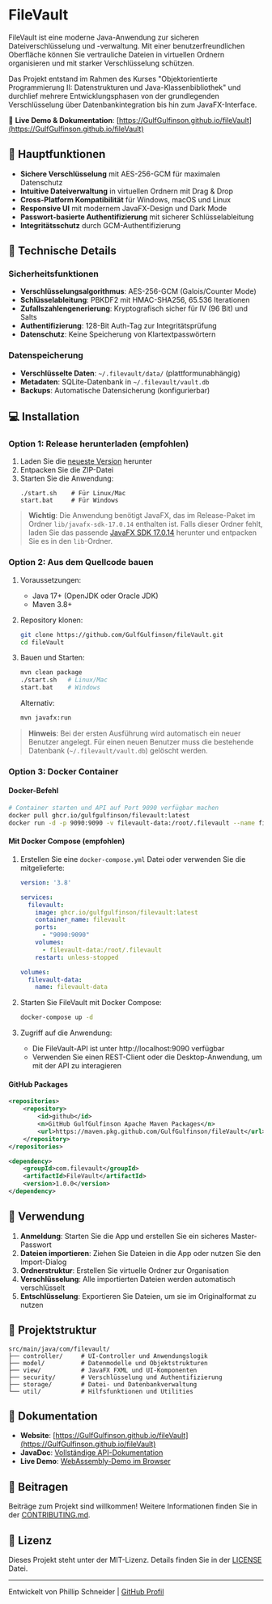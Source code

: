 # FileVault

FileVault ist eine moderne Java-Anwendung zur sicheren Dateiverschlüsselung und -verwaltung. Mit einer benutzerfreundlichen Oberfläche können Sie vertrauliche Dateien in virtuellen Ordnern organisieren und mit starker Verschlüsselung schützen.

Das Projekt entstand im Rahmen des Kurses "Objektorientierte Programmierung II: Datenstrukturen und Java-Klassenbibliothek" und durchlief mehrere Entwicklungsphasen von der grundlegenden Verschlüsselung über Datenbankintegration bis hin zum JavaFX-Interface.

🔗 **Live Demo & Dokumentation**: [https://GulfGulfinson.github.io/fileVault](https://GulfGulfinson.github.io/fileVault)

## 🔐 Hauptfunktionen

- **Sichere Verschlüsselung** mit AES-256-GCM für maximalen Datenschutz
- **Intuitive Dateiverwaltung** in virtuellen Ordnern mit Drag & Drop
- **Cross-Platform Kompatibilität** für Windows, macOS und Linux
- **Responsive UI** mit modernem JavaFX-Design und Dark Mode
- **Passwort-basierte Authentifizierung** mit sicherer Schlüsselableitung
- **Integritätsschutz** durch GCM-Authentifizierung

## 🔧 Technische Details

### Sicherheitsfunktionen
- **Verschlüsselungsalgorithmus**: AES-256-GCM (Galois/Counter Mode)
- **Schlüsselableitung**: PBKDF2 mit HMAC-SHA256, 65.536 Iterationen
- **Zufallszahlengenerierung**: Kryptografisch sicher für IV (96 Bit) und Salts
- **Authentifizierung**: 128-Bit Auth-Tag zur Integritätsprüfung
- **Datenschutz**: Keine Speicherung von Klartextpasswörtern

### Datenspeicherung
- **Verschlüsselte Daten**: `~/.filevault/data/` (plattformunabhängig)
- **Metadaten**: SQLite-Datenbank in `~/.filevault/vault.db`
- **Backups**: Automatische Datensicherung (konfigurierbar)

## 💻 Installation

### Option 1: Release herunterladen (empfohlen)
1. Laden Sie die [neueste Version](https://github.com/GulfGulfinson/fileVault/releases) herunter
2. Entpacken Sie die ZIP-Datei
3. Starten Sie die Anwendung:
   ```
   ./start.sh    # Für Linux/Mac
   start.bat     # Für Windows
   ```

> **Wichtig**: Die Anwendung benötigt JavaFX, das im Release-Paket im Ordner `lib/javafx-sdk-17.0.14` enthalten ist. Falls dieser Ordner fehlt, laden Sie das passende [JavaFX SDK 17.0.14](https://gluonhq.com/products/javafx/) herunter und entpacken Sie es in den `lib`-Ordner.

### Option 2: Aus dem Quellcode bauen
1. Voraussetzungen:
   - Java 17+ (OpenJDK oder Oracle JDK)
   - Maven 3.8+

2. Repository klonen:
   ```bash
   git clone https://github.com/GulfGulfinson/fileVault.git
   cd fileVault
   ```

3. Bauen und Starten:
   ```bash
   mvn clean package
   ./start.sh   # Linux/Mac
   start.bat    # Windows
   ```
   
   Alternativ:
   ```bash
   mvn javafx:run
   ```

> **Hinweis**: Bei der ersten Ausführung wird automatisch ein neuer Benutzer angelegt. 
> Für einen neuen Benutzer muss die bestehende Datenbank (`~/.filevault/vault.db`) gelöscht werden.

### Option 3: Docker Container

#### Docker-Befehl
```bash
# Container starten und API auf Port 9090 verfügbar machen
docker pull ghcr.io/gulfgulfinson/filevault:latest
docker run -d -p 9090:9090 -v filevault-data:/root/.filevault --name filevault ghcr.io/gulfgulfinson/filevault:latest
```

#### Mit Docker Compose (empfohlen)
1. Erstellen Sie eine `docker-compose.yml` Datei oder verwenden Sie die mitgelieferte:
   ```yaml
   version: '3.8'
   
   services:
     filevault:
       image: ghcr.io/gulfgulfinson/filevault:latest
       container_name: filevault
       ports:
         - "9090:9090"
       volumes:
         - filevault-data:/root/.filevault
       restart: unless-stopped
   
   volumes:
     filevault-data:
       name: filevault-data
   ```

2. Starten Sie FileVault mit Docker Compose:
   ```bash
   docker-compose up -d
   ```

3. Zugriff auf die Anwendung:
   - Die FileVault-API ist unter http://localhost:9090 verfügbar
   - Verwenden Sie einen REST-Client oder die Desktop-Anwendung, um mit der API zu interagieren

#### GitHub Packages
```xml
<repositories>
    <repository>
        <id>github</id>
        <n>GitHub GulfGulfinson Apache Maven Packages</n>
        <url>https://maven.pkg.github.com/GulfGulfinson/fileVault</url>
    </repository>
</repositories>

<dependency>
    <groupId>com.filevault</groupId>
    <artifactId>FileVault</artifactId>
    <version>1.0.0</version>
</dependency>
```

## 🚀 Verwendung

1. **Anmeldung**: Starten Sie die App und erstellen Sie ein sicheres Master-Passwort
2. **Dateien importieren**: Ziehen Sie Dateien in die App oder nutzen Sie den Import-Dialog
3. **Ordnerstruktur**: Erstellen Sie virtuelle Ordner zur Organisation
4. **Verschlüsselung**: Alle importierten Dateien werden automatisch verschlüsselt
5. **Entschlüsselung**: Exportieren Sie Dateien, um sie im Originalformat zu nutzen

## 📂 Projektstruktur

```
src/main/java/com/filevault/
├── controller/     # UI-Controller und Anwendungslogik
├── model/          # Datenmodelle und Objektstrukturen
├── view/           # JavaFX FXML und UI-Komponenten
├── security/       # Verschlüsselung und Authentifizierung
├── storage/        # Datei- und Datenbankverwaltung
└── util/           # Hilfsfunktionen und Utilities
```

## 📖 Dokumentation

- **Website**: [https://GulfGulfinson.github.io/fileVault](https://GulfGulfinson.github.io/fileVault)
- **JavaDoc**: [Vollständige API-Dokumentation](https://GulfGulfinson.github.io/fileVault/javadoc/main.html)
- **Live Demo**: [WebAssembly-Demo im Browser](https://GulfGulfinson.github.io/fileVault#wasm-demo-container)

## 🤝 Beitragen

Beiträge zum Projekt sind willkommen! Weitere Informationen finden Sie in der [CONTRIBUTING.md](docs/markdown/CONTRIBUTING.md).

## 📄 Lizenz

Dieses Projekt steht unter der MIT-Lizenz. Details finden Sie in der [LICENSE](docs/markdown/LICENSE.md) Datei.

---

Entwickelt von Phillip Schneider | [GitHub Profil](https://github.com/GulfGulfinson)

